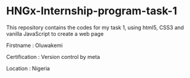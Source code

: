 # HNGx-Internship-program-task-1
This repository contains the codes for my task 1, using html5, CSS3 and vanilla JavaScript to create a web page

Firstname : Oluwakemi

Certification : Version control by meta

Location : Nigeria
